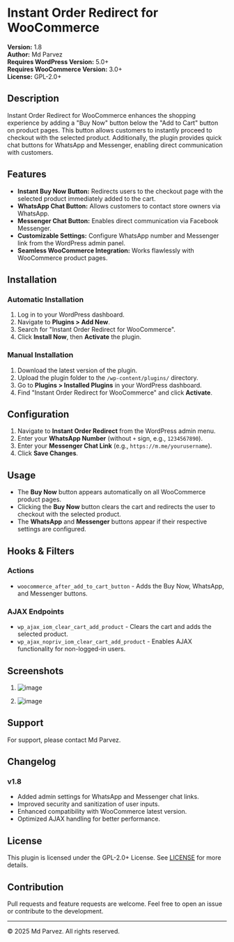 # Instant Order Redirect for WooCommerce

**Version:** 1.8  
**Author:** Md Parvez  
**Requires WordPress Version:** 5.0+  
**Requires WooCommerce Version:** 3.0+  
**License:** GPL-2.0+

## Description
Instant Order Redirect for WooCommerce enhances the shopping experience by adding a "Buy Now" button below the "Add to Cart" button on product pages. This button allows customers to instantly proceed to checkout with the selected product. Additionally, the plugin provides quick chat buttons for WhatsApp and Messenger, enabling direct communication with customers.

## Features
- **Instant Buy Now Button:** Redirects users to the checkout page with the selected product immediately added to the cart.
- **WhatsApp Chat Button:** Allows customers to contact store owners via WhatsApp.
- **Messenger Chat Button:** Enables direct communication via Facebook Messenger.
- **Customizable Settings:** Configure WhatsApp number and Messenger link from the WordPress admin panel.
- **Seamless WooCommerce Integration:** Works flawlessly with WooCommerce product pages.

## Installation

### Automatic Installation
1. Log in to your WordPress dashboard.
2. Navigate to **Plugins > Add New**.
3. Search for "Instant Order Redirect for WooCommerce".
4. Click **Install Now**, then **Activate** the plugin.

### Manual Installation
1. Download the latest version of the plugin.
2. Upload the plugin folder to the `/wp-content/plugins/` directory.
3. Go to **Plugins > Installed Plugins** in your WordPress dashboard.
4. Find "Instant Order Redirect for WooCommerce" and click **Activate**.

## Configuration
1. Navigate to **Instant Order Redirect** from the WordPress admin menu.
2. Enter your **WhatsApp Number** (without `+` sign, e.g., `1234567890`).
3. Enter your **Messenger Chat Link** (e.g., `https://m.me/yourusername`).
4. Click **Save Changes**.

## Usage
- The **Buy Now** button appears automatically on all WooCommerce product pages.
- Clicking the **Buy Now** button clears the cart and redirects the user to checkout with the selected product.
- The **WhatsApp** and **Messenger** buttons appear if their respective settings are configured.

## Hooks & Filters
### Actions
- `woocommerce_after_add_to_cart_button` - Adds the Buy Now, WhatsApp, and Messenger buttons.

### AJAX Endpoints
- `wp_ajax_iom_clear_cart_add_product` - Clears the cart and adds the selected product.
- `wp_ajax_nopriv_iom_clear_cart_add_product` - Enables AJAX functionality for non-logged-in users.

## Screenshots
1. ![image](https://github.com/user-attachments/assets/18c53766-acbf-492b-a817-7a738960ba15)

2. ![image](https://github.com/user-attachments/assets/de775424-09ec-42d6-87e9-5a3aa6e2ca8b)


## Support
For support, please contact Md Parvez.

## Changelog
### v1.8
- Added admin settings for WhatsApp and Messenger chat links.
- Improved security and sanitization of user inputs.
- Enhanced compatibility with WooCommerce latest version.
- Optimized AJAX handling for better performance.

## License
This plugin is licensed under the GPL-2.0+ License. See [LICENSE](LICENSE) for more details.

## Contribution
Pull requests and feature requests are welcome. Feel free to open an issue or contribute to the development.

---
© 2025 Md Parvez. All rights reserved.

